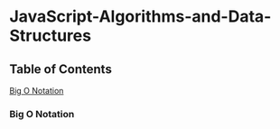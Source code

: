 # JavaScript-Algorithms-and-Data-Structures

## Table of Contents

[Big O Notation](Link)

<!-- ----------  -->

### Big O Notation
